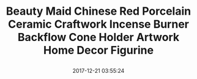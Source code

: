 ---
title: > #shorten me
  Beauty Maid Chinese Red Porcelain Ceramic Craftwork Incense Burner Backflow Cone Holder Artwork Home Decor Figurine
name: >
  Beauty Maid Chinese Red Porcelain Ceramic Craftwork Incense Burner Backflow Cone Holder Artwork Home Decor Figurine
date: "2017-12-21 03:55:24"
buy_now: "https://www.amazon.com/Chinese-Porcelain-Craftwork-Backflow-Figurine/dp/B074V17CMZ?SubscriptionId=AKIAIA5RBQIWQVTCUEUQ&tag=coldcutdeals-20&linkCode=xm2&camp=2025&creative=165953&creativeASIN=B074V17CMZ"
description_markdown: >-

  - Package include: 1 incense burner & 1 pedestal & 10 backflow incense cones

  - Material: Ceramic, Handmade

  - Collection: Exquisite gifts & Beautiful Home Decor

  - Application scope: Living room, bedroom, study, office, meditation room, yoga room, hotel, library,etc

  - Product Dimension: 5 * 3.8 * 2.8 INCH


tweet_id_str: "943691343724974080"
price: "$19.89"
list_price: "undefined"
deal_price: "undefined"
you_save: "undefined"
asin: "B074V17CMZ"
image: "https://images-na.ssl-images-amazon.com/images/I/41bCYAkXndL.jpg"
---